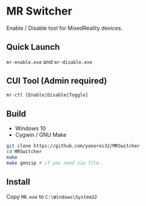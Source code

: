 # MR Switcher

Enable / Disable tool for MixedReality devices.

## Quick Launch
`mr-enable.exe` and `mr-disable.exe`


## CUI Tool (Admin required)
```bat
mr-ctl [Enable|Disable|Toggle]
```

## Build

 - Windows 10
 - Cygwin / GNU Make

```bash
git clone https://github.com/yanorei32/MRSwitcher
cd MRSwitcher
make
make genzip # if you need zip file.
```

## Install
Copy `MR.exe` to `C:\Windows\System32`

